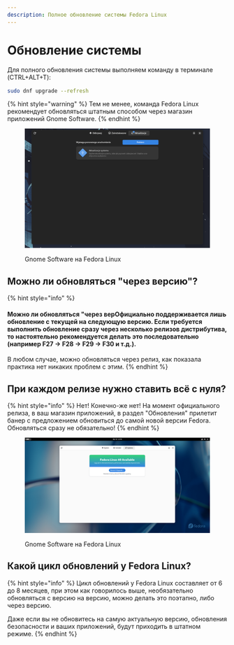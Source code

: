 ```yaml
---
description: Полное обновление системы Fedora Linux
---
```


# Обновление системы

Для полного обновления системы выполняем команду в терминале (CTRL+ALT+T):

```bash
sudo dnf upgrade --refresh
```

{% hint style="warning" %}
Тем не менее, команда Fedora Linux рекомендует обновляться штатным способом через магазин приложений Gnome Software.
{% endhint %}

<figure><img src="../../../.gitbook/assets/obraz (10).png" alt=""><figcaption><p>Gnome Software на Fedora Linux</p></figcaption></figure>

## Можно ли обновляться "через версию"? <a href="#mozhno-li-obnovlyatsya-cherez-versiyu" id="mozhno-li-obnovlyatsya-cherez-versiyu"></a>

{% hint style="info" %}
#### Можно ли обновляться "через верОфициально поддерживается лишь обновление с текущей на следующую версию. Если требуется выполнить обновление сразу через несколько релизов дистрибутива, то настоятельно рекомендуется делать это последовательно (например F27 -> F28 -> F29 -> F30 и т.д.). <a href="#mozhno-li-obnovlyatsya-cherez-versiyu" id="mozhno-li-obnovlyatsya-cherez-versiyu"></a>

В любом случае, можно обновляться через релиз, как показала практика нет никаких проблем с этим.
{% endhint %}

## При каждом релизе нужно ставить всё с нуля? <a href="#pri-kazhdom-relize-nuzhno-stavit-vsyo-s-nulya" id="pri-kazhdom-relize-nuzhno-stavit-vsyo-s-nulya"></a>

{% hint style="info" %}
Нет! Конечно-же нет! На момент официального релиза, в ваш магазин приложений, в раздел "Обновления" прилетит банер с предложением обновиться до самой новой версии Fedora. Обновляться сразу не обязательно!
{% endhint %}

<figure><img src="../../../.gitbook/assets/obraz (3).png" alt=""><figcaption><p>Gnome Software на Fedora Linux</p></figcaption></figure>

## Какой цикл обновлений у Fedora Linux? <a href="#kakoi-cikl-obnovlenii-u-fedora-linux" id="kakoi-cikl-obnovlenii-u-fedora-linux"></a>

{% hint style="info" %}
Цикл обновлений у Fedora Linux составляет от 6 до 8 месяцев, при этом как говорилось выше, необязательно обновляться с версию на версию, можно делать это поэтапно, либо через версию.

Даже если вы не обновитесь на самую актуальную версию, обновления безопасности и ваших приложений, будут приходить в штатном режиме.
{% endhint %}
